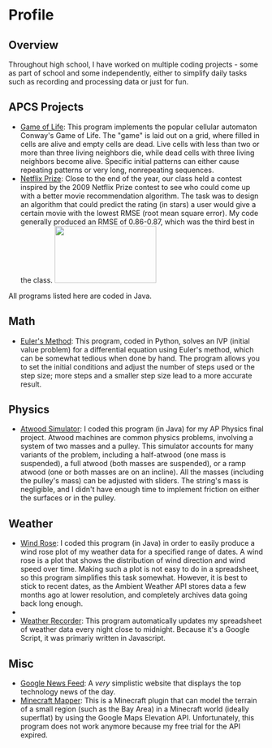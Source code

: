 # Profile
<h2>Overview</h2>
Throughout high school, I have worked on multiple coding projects - some as part of school and some independently, either to simplify daily tasks such as recording and processing data or just for fun.
<h2>APCS Projects</h2>
<ul>
  <li><a href="https://github.com/shishir03/game_of_life">Game of Life</a>: This program implements the popular cellular automaton Conway's Game of Life. The "game" is laid out on a grid, where filled in cells are alive and empty cells are dead. Live cells with less than two or more than three living neighbors die, while dead cells with three living neighbors become alive. Specific initial patterns can either cause repeating patterns or very long, nonrepeating sequences.</li>
  <li><a href="https://github.com/shishir03/netflix_prize">Netflix Prize</a>: Close to the end of the year, our class held a contest inspired by the 2009 Netflix Prize contest to see who could come up with a better movie recommendation algorithm. The task was to design an algorithm that could predict the rating (in stars) a user would give a certain movie with the lowest RMSE (root mean square error). My code generally produced an RMSE of 0.86-0.87, which was the third best in the class.
  <img src="https://variety.com/wp-content/uploads/2017/07/netflix-logo.jpg?w=681&h=383&crop=1" width=200 height=112/>
  </li>
  </ul>

All programs listed here are coded in Java.
<h2>Math</h2>
<ul>
  <li><a href="https://github.com/shishir03/eulers-method">Euler's Method</a>: This program, coded in Python, solves an IVP (initial value problem) for a differential equation using Euler's method, which can be somewhat tedious when done by hand. The program allows you to set the initial conditions and adjust the number of steps used or the step size; more steps and a smaller step size lead to a more accurate result.</li>
  </ul>
<h2>Physics</h2>
<ul>
  <li><a href="https://github.com/shishir03/ap_physics_atwood_simulation">Atwood Simulator</a>: I coded this program (in Java) for my AP Physics final project. Atwood machines are common physics problems, involving a system of two masses and a pulley. This simulator accounts for many variants of the problem, including a half-atwood (one mass is suspended), a full atwood (both masses are suspended), or a ramp atwood (one or both masses are on an incline). All the masses (including the pulley's mass) can be adjusted with sliders. The string's mass is negligible, and I didn't have enough time to implement friction on either the surfaces or in the pulley.
  </li>
  </ul>
<h2>Weather</h2>
<ul>
  <li><a href="https://github.com/shishir03/wind_rose">Wind Rose</a>: I coded this program (in Java) in order to easily produce a wind rose plot of my weather data for a specified range of dates. A wind rose is a plot that shows the distribution of wind direction and wind speed over time. Making such a plot is not easy to do in a spreadsheet, so this program simplifies this task somewhat. However, it is best to stick to recent dates, as the Ambient Weather API stores data a few months ago at lower resolution, and completely archives data going back long enough.
  <li>
  <li><a href="https://github.com/shishir03/weather-recorder">Weather Recorder</a>: This program automatically updates my spreadsheet of weather data every night close to midnight. Because it's a Google Script, it was primariy written in Javascript.
  </li>
  </ul>
<h2>Misc</h2>
<ul>
  <li><a href="https://github.com/shishir03/google_news_feed">Google News Feed</a>: A <em>very</em> simplistic website that displays the top technology news of the day.</li>
  <li><a href="https://github.com/shishir03/minecraft-mapper">Minecraft Mapper</a>: This is a Minecraft plugin that can model the terrain of a small region (such as the Bay Area) in a Minecraft world (ideally superflat) by using the Google Maps Elevation API. Unfortunately, this program does not work anymore because my free trial for the API expired.</li>
</ul>

